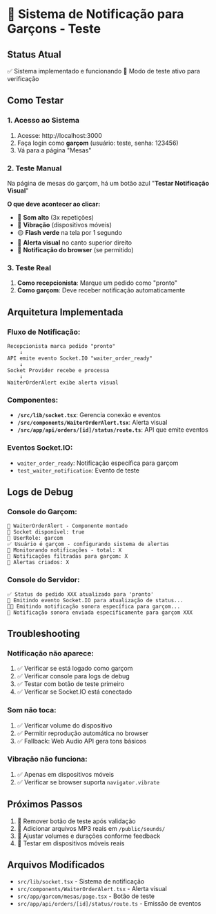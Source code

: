 # 🔔 Sistema de Notificação para Garçons - Teste

## **Status Atual**
✅ Sistema implementado e funcionando
🧪 Modo de teste ativo para verificação

## **Como Testar**

### **1. Acesso ao Sistema**
1. Acesse: http://localhost:3000
2. Faça login como **garçom** (usuário: teste, senha: 123456)
3. Vá para a página "Mesas"

### **2. Teste Manual**
Na página de mesas do garçom, há um botão azul "**Testar Notificação Visual**"

**O que deve acontecer ao clicar:**
- 🎵 **Som alto** (3x repetições)
- 📳 **Vibração** (dispositivos móveis)
- 🟡 **Flash verde** na tela por 1 segundo
- 🚨 **Alerta visual** no canto superior direito
- 🔔 **Notificação do browser** (se permitido)

### **3. Teste Real**
1. **Como recepcionista**: Marque um pedido como "pronto"
2. **Como garçom**: Deve receber notificação automaticamente

## **Arquitetura Implementada**

### **Fluxo de Notificação:**
```
Recepcionista marca pedido "pronto" 
    ↓
API emite evento Socket.IO "waiter_order_ready"
    ↓
Socket Provider recebe e processa
    ↓
WaiterOrderAlert exibe alerta visual
```

### **Componentes:**
- **`/src/lib/socket.tsx`**: Gerencia conexão e eventos
- **`/src/components/WaiterOrderAlert.tsx`**: Alerta visual
- **`/src/app/api/orders/[id]/status/route.ts`**: API que emite eventos

### **Eventos Socket.IO:**
- `waiter_order_ready`: Notificação específica para garçom
- `test_waiter_notification`: Evento de teste

## **Logs de Debug**

### **Console do Garçom:**
```
🚨 WaiterOrderAlert - Componente montado
🔌 Socket disponível: true
👤 UserRole: garcom
✅ Usuário é garçom - configurando sistema de alertas
🔄 Monitorando notificações - total: X
🔔 Notificações filtradas para garçom: X
🚨 Alertas criados: X
```

### **Console do Servidor:**
```
✅ Status do pedido XXX atualizado para 'pronto'
📡 Emitindo evento Socket.IO para atualização de status...
🔔🎵 Emitindo notificação sonora específica para garçom...
🎯 Notificação sonora enviada especificamente para garçom XXX
```

## **Troubleshooting**

### **Notificação não aparece:**
1. ✅ Verificar se está logado como garçom
2. ✅ Verificar console para logs de debug
3. ✅ Testar com botão de teste primeiro
4. ✅ Verificar se Socket.IO está conectado

### **Som não toca:**
1. ✅ Verificar volume do dispositivo
2. ✅ Permitir reprodução automática no browser
3. ✅ Fallback: Web Audio API gera tons básicos

### **Vibração não funciona:**
1. ✅ Apenas em dispositivos móveis
2. ✅ Verificar se browser suporta `navigator.vibrate`

## **Próximos Passos**
1. 🧪 Remover botão de teste após validação
2. 🎵 Adicionar arquivos MP3 reais em `/public/sounds/`
3. 🔧 Ajustar volumes e durações conforme feedback
4. 📱 Testar em dispositivos móveis reais

## **Arquivos Modificados**
- `src/lib/socket.tsx` - Sistema de notificação
- `src/components/WaiterOrderAlert.tsx` - Alerta visual
- `src/app/garcom/mesas/page.tsx` - Botão de teste
- `src/app/api/orders/[id]/status/route.ts` - Emissão de eventos 